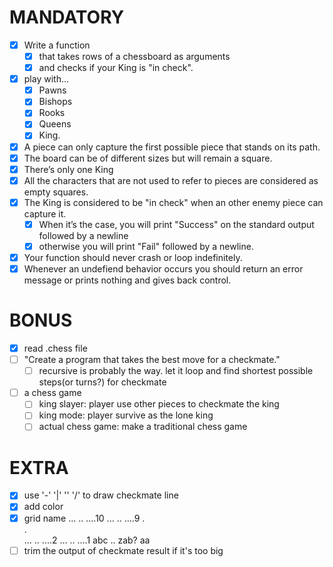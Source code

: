 # MANDATORY
- [x] Write a function
    - [x] that takes rows of a chessboard as arguments
    - [x] and checks if your King is "in check".
- [x] play with...
    - [x] Pawns
    - [x] Bishops
    - [x] Rooks
    - [x] Queens
    - [x] King.
- [x] A piece can only capture the first possible piece that stands on its path.
- [x] The board can be of different sizes but will remain a square.
- [x] There’s only one King
- [x] All the characters that are not used to refer to pieces are considered as empty squares.
- [x] The King is considered to be "in check" when an other enemy piece can capture it.  
    - [x] When it’s the case, you will print "Success" on the standard output followed by a newline
    - [x] otherwise you will print "Fail" followed by a newline.
- [x] Your function should never crash or loop indefinitely.
- [x] Whenever an undefiend behavior occurs you should return an error message or prints nothing and gives back control.

# BONUS
- [x] read .chess file
- [ ] "Create a program that takes the best move for a checkmate."
    - [ ] recursive is probably the way. let it loop and find shortest possible steps(or turns?) for checkmate
- [ ] a chess game
    - [ ] king slayer: player use other pieces to checkmate the king
    - [ ] king mode: player survive as the lone king
    - [ ] actual chess game: make a traditional chess game

# EXTRA
- [x] use '-' '|' '\' '/' to draw checkmate line
- [x] add color
- [x] grid name
    ... .. ....10
    ... .. ....9
    .         
    .         
    ... .. ....2
    ... .. ....1
    abc .. zab?
            aa
- [ ] trim the output of checkmate result if it's too big